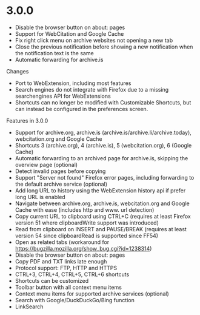 3.0.0
=============

* Disable the browser button on about: pages
* Support for WebCitation and Google Cache
* Fix right click menu on archive websites not opening a new tab
* Close the previous notification before showing a new notification when the notification text is the same
* Automatic forwarding for archive.is

Changes
* Port to WebExtension, including most features
* Search engines do not integrate with Firefox due to a missing searchengines API for WebExtensions
* Shortcuts can no longer be modified with Customizable Shortcuts, but can instead be configured in the preferences screen.

Features in 3.0.0
* Support for archive.org, archive.is (archive.is/archive.li/archive.today), webcitation.org and Google Cache
* Shortcuts 3 (archive.org), 4 (archive.is), 5 (webcitation.org), 6 (Google Cache)
* Automatic forwarding to an archived page for archive.is, skipping the overview page (optional)
* Detect invalid pages before copying
* Support "Server not found" Firefox error pages, including forwarding to the default archive service (optional)
* Add long URL to history using the WebExtension history api if prefer long URL is enabled
* Navigate between archive.org, archive.is, webcitation.org and Google Cache with ease (includes http and www. url detection)
* Copy current URL to clipboard using CTRL+C (requires at least Firefox version 51 where clipboardWrite support was introduced)
* Read from clipboard on INSERT and PAUSE/BREAK (requires at least version 54 since clipboardRead is supported since FF54)
* Open as related tabs (workaround for https://bugzilla.mozilla.org/show_bug.cgi?id=1238314)
* Disable the browser button on about: pages
* Copy PDF and TXT links late enough
* Protocol support: FTP, HTTP and HTTPS
* CTRL+3, CTRL+4, CTRL+5, CTRL+6 shortcuts
* Shortcuts can be customized
* Toolbar button with all context menu items
* Context menu items for supported archive services (optional)
* Search with Google/DuckDuckGo/Bing function
* LinkSearch
